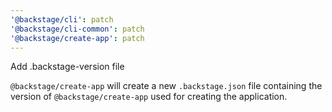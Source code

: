 ```yaml
---
'@backstage/cli': patch
'@backstage/cli-common': patch
'@backstage/create-app': patch
---
```


Add .backstage-version file

`@backstage/create-app` will create a new `.backstage.json` file containing the version of `@backstage/create-app` used for creating the application.
